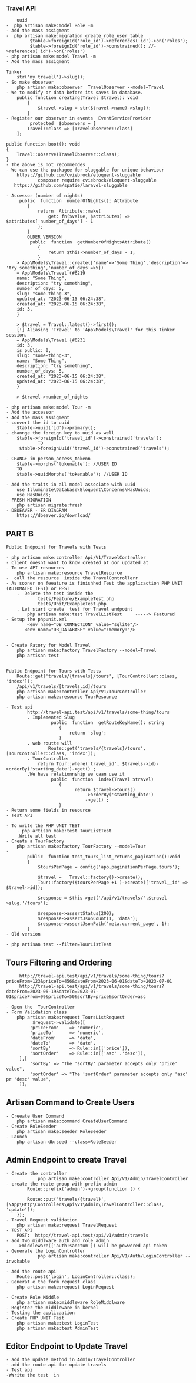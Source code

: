 ### Travel API
        uuid
    -  php artisan make:model Role -m
    - Add the mass assigment
    -  php artisan make:migration create_role_user_table
             $table->foreignId('role_id')->references('id')->on('roles');
             $table->foreignId('role_id')->constrained(); //->references('id')->on('roles')
    - php artisan make:model Travel -m
    - Add the mass assigment

    Tinker
        str('my travell')->slug();
    - So make observer
        php artisan make:observer  TravelObserver --model=Travel
    - We to modify or data before its saves in database.
        public function creating(Travel $travel): void
            {
                $travel->slug = str($travel->name)->slug();
            }
    - Register our observer in events  EventServiceProvider
             protected  $observers = [
            Travel::class => [TravelObserver::class]
        ];

    public function boot(): void
    {
        Travel::observe(TravelObserver::class);
    }
    - The above is not recommendes
    - We can use the packagee for sluggable for unique behaviour
        https://github.com/cviebrock/eloquent-sluggable
                composer require cviebrock/eloquent-sluggable
       https://github.com/spatie/laravel-sluggable

    - Accessor (number of nights)
         public  function  numberOfNights(): Attribute
            {
                return  Attribute::make(
                    get: fn($value, $attributes) => $attributes['number_of_days'] - 1
                );
            }
            OLDER VERSION
             public  function  getNumberOfNightsAttribute()
                {
                    return $this->number_of_days - 1;
                }
        > App\Models\Travel::create(['name'=>'Some Thing','description'=> 'try something','number_of_days'=>5])
        = App\Models\Travel {#6219
        name: "Some Thing",
        description: "try something",
        number_of_days: 5,
        slug: "some-thing-3",
        updated_at: "2023-06-15 06:24:38",
        created_at: "2023-06-15 06:24:38",
        id: 3,
        }
        
        > $travel = Travel::latest()->first();
        [!] Aliasing 'Travel' to 'App\Models\Travel' for this Tinker session.
        = App\Models\Travel {#6231
        id: 3,
        is_public: 0,
        slug: "some-thing-3",
        name: "Some Thing",
        description: "try something",
        number_of_days: 5,
        created_at: "2023-06-15 06:24:38",
        updated_at: "2023-06-15 06:24:38",
        }
        
        > $travel->number_of_nights

    - php artisan make:model Tour -m
    - Add the accessor 
    - Add the mass assigment
    - convert the id to uuid
        $table->uuid('id')->primary();
    - channge the foreign key to uuid as well
        $table->foreignId('travel_id')->constrained('travels');
                TO
         $table->foreignUuid('travel_id')->constrained('travels');

    - CHANGE in person_access_tokenn
        $table->morphs('tokenable'); //USER ID
        TO
        $table->uuidMorphs('tokenable'); //USER ID

    - Add the traits in all model associate with uuid
        use Illuminate\Database\Eloquent\Concerns\HasUuids;
        use HasUuids;
    - FRESH MIGRATION
        php artisan migrate:fresh 
    - DBDEAVER - ER DIAGRAM
        https://dbeaver.io/download/


## PART B  
    Public Endpoint for Travels with Tests

    - php artisan make:controller Api/V1/TravelController
    - Client doesnt want to know created_at oor updated_at 
    - To use API resources
        php artisan make:resource TravelResource
    -  call the resource  inside the TravelControllerr
    - As sooner on feeature is finishhed Test the applicaction PHP UNIT (AUTOMATED TEST) or PEST
        .  Delete the test inside the 
                tests/Feature/ExampleTest.php
                tests/Unit/ExampleTest.php
        . Let start create  test for Travel endpoint
            php artisan make:test TravelListTest     -----> Featured 
    - Setup the phpunit.xml
            <env name="DB_CONNECTION" value="sqlite"/>
           <env name="DB_DATABASE" value=":memory:"/>


    - Create Fatory for Model Travel
        php artisan make:factory TravelFactory --model=Travel
        php artisan test


    Public Endpoint for Tours with Tests 
        Route::get('travels/{travels}/tours', [TourController::class, 'index']);
        /api/v1/travels/[travels.id]/tours
        php artisan make:controller Api/V1/TourController
        php artisan make:resource TourResource

    - Test api 
            http://travel-api.test/api/v1/travels/some-thing/tours
            . Implemented Slug
                     public  function  getRouteKeyName(): string
                        {
                            return 'slug';
                        }
            . web routte will
                    Route::get('travels/{travels}/tours', [TourController::class, 'index']);
            . TourController
                return Tour::where('travel_id', $travels->id)->orderBy('starting_date')->get() ;
            .We have relationnship we caan use it
                     public  function  index(Travel $travel)
                        {
                              return $travel->tours()
                                  ->orderBy('starting_date')
                                  ->get() ;
                        }
    - Return some fields in resource
    - Test API

    - To write the PHP UNIT TEST
        . php artisan make:test TourListTest
        .Write all test
    - Create a TourFactory
        php artisan make:factory TourFactory --model=Tour
    - 
            public  function test_tours_list_returns_pagination():void
            {
                $toursPerPage = config('app.paginationPerPage.tours');
        
                $travel =   Travel::factory()->create();
                Tour::factory($toursPerPage +1 )->create(['travel__id' => $travel->id]);
        
                $response = $this->get('/api/v1/travels/'.$travel->slug.'/tours');
        
                $response->assertStatus(200);
                $response->assertJsonCount(1, 'data');
                $response->assertJsonPath('meta.current_page', 1);
            }
    - Old version

    - php artisan test --filter=TourListTest 


## Tours Filtering and Ordering
         http://travel-api.test/api/v1/travels/some-thing/tours?priceFrom=123&priceTo=456&dateFrom=2023-06-01&dateTo=2023-07-01
         http://travel-api.test/api/v1/travels/some-thing/tours?dateFrom=2023-06-19&dateTo=2023-07-01&priceFrom=99&priceTo=50&sortBy=price&sortOrder=asc

    - Open the  TourController
    - Form Validation class 
        php artisan make:request ToursListRequest
              $request->validate([
             'priceFrom'    => 'numeric',
             'priceTo'      => 'numeric',
             'dateFrom'     => 'date',
             'dateTo'       => 'date',
             'sortBy'       => Rule::in(['price']),
             'sortOrder'    => Rule::in(['asc' .'desc']),
         ],[
             'sortBy' => "The 'sortBy' parameter accepts only 'price' value",
             'sortOrder' => "The 'sortOrder' parameter accepts only 'asc' pr 'desc' value",
         ]);

## Artisan Command to Create Users
    - Creeate User Command 
        php artisan make:command CreateUserCommand
    - Create RoleSeeder
        php artisan make:seeder RoleSeeder
    - Launch
        php artisan db:seed --class=RoleSeeder

## Admin Endpoint to create Travel
    - Create the controller
                php artisan make:controller Api/V1/Admin/TravelController
    - create the route group with prefix admin
            Route::prefix('admin')->group(function () {
    
            Route::put('travels/{travel}', [\App\Http\Controllers\Api\V1\Admin\TravelController::class, 'update']);
        });
    - Travel Request validation
        php artisan make:request TravelRequest
    - TEST API
        POST:  http://travel-api.test/api/v1/admin/travels 
    - add two middlware auth and role admin
        ->middleware(['auth:sanctum']) will be powwered api token
    - Generate the LoginController
                php artisan make:controller Api/V1/Auth/LoginController --invokable
                
    - Add the route api 
        Route::post('login', LoginController::class);
    - Generat e the form request class
        php artisan make:request LoginRequest

    - Create Role Middle
        php artisan make:middleware RoleMiddlware
    - Register the middleware in kernel 
    - Testing the applicaation
    - Create PHP UNIT Test
        php artisan make:test LoginTest
        php artisan make:test AdminTest

## Editor Endpoint to Update Travel
    - add the update method in Admin/TravelController
    - add the route api for update travels
    - Test api
    -WWrite the test  in 





















